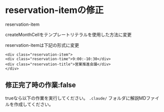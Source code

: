 # reservation-itemの修正

reservation-item

createMonthCellをテンプレートリテラルを使用した方法に変更

reservation-itemは下記の形式に変更

```
<div class="reservation-item">
<div class="reservation-time">9:00:-10:30</div>
<div class="reservation-title">営業推進会議</div>
</div>
```


## 修正完了時の作業:false
trueなら以下の作業を実行してください。
`.claude/` フォルダに解説MDファイルを作成してください。